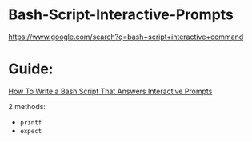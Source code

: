 # Bash-Script-Interactive-Prompts
https://www.google.com/search?q=bash+script+interactive+command

# Guide:
[How To Write a Bash Script That Answers Interactive Prompts](https://www.baeldung.com/linux/bash-interactive-prompts)

2 methods:
- `printf`
- `expect`
